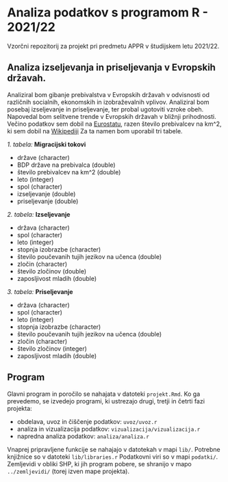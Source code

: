 # Analiza podatkov s programom R - 2021/22

Vzorčni repozitorij za projekt pri predmetu APPR v študijskem letu 2021/22. 

## Analiza izseljevanja in priseljevanja v Evropskih državah.

Analiziral bom gibanje prebivalstva v Evropskih državah v odvisnosti od različnih socialnih, ekonomskih in izobraževalnih vplivov. Analiziral bom posebaj izseljevanje in priseljevanje, ter probal ugotoviti vzroke obeh. Napovedal bom selitvene trende v Evropskih državah v bližnji prihodnosti. Večino podatkov sem dobil na [Eurostatu](https://ec.europa.eu/eurostat/web/main/data/database?p_p_id=NavTreeportletprod_WAR_NavTreeportletprod_INSTANCE_nPqeVbPXRmWQ&p_p_lifecycle=0&p_p_state=normal&p_p_mode=view), razen število prebivalcev na km^2, ki sem dobil na [Wikipediji](https://en.wikipedia.org/wiki/Area_and_population_of_European_countries)
 Za ta namen bom uporabil tri tabele.
 
*1. tabela:* **Migracijski tokovi**
* države (character)
* BDP države na prebivalca (double)
* število prebivalcev na km^2 (double)
* leto (integer)
* spol (character)
* izseljevanje (double)
* priseljevanje (double)

*2. tabela:* **Izseljevanje**
* država (character)
* spol (character)
* leto (integer)
* stopnja izobrazbe (character)
* število poučevanih tujih jezikov na učenca (double)
* zločin (character)
* število zločinov (double)
* zaposljivost mladih (double)

*3. tabela:*  **Priseljevanje**
* država (character)
* spol (character)
* leto (integer)
* stopnja izobrazbe (character)
* število poučevanih tujih jezikov na učenca (double)
* zločin (character)
* število zločinov (integer)
* zaposljivost mladih (double)
    
## Program

Glavni program in poročilo se nahajata v datoteki `projekt.Rmd`.
Ko ga prevedemo, se izvedejo programi, ki ustrezajo drugi, tretji in četrti fazi projekta:

* obdelava, uvoz in čiščenje podatkov: `uvoz/uvoz.r`
* analiza in vizualizacija podatkov: `vizualizacija/vizualizacija.r`
* napredna analiza podatkov: `analiza/analiza.r`

Vnaprej pripravljene funkcije se nahajajo v datotekah v mapi `lib/`.
Potrebne knjižnice so v datoteki `lib/libraries.r`
Podatkovni viri so v mapi `podatki/`.
Zemljevidi v obliki SHP, ki jih program pobere,
se shranijo v mapo `../zemljevidi/` (torej izven mape projekta).
